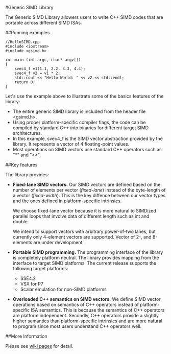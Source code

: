 #Generic SIMD Library

The Generic SIMD Library allowers users to write C++ SIMD codes that are portable across different SIMD ISAs.

##Running examples

    //HelloSIMD.cpp
    #include <iostream>
    #include <gsimd.h>
    
    int main (int argc, char* argv[])
    {
        svec4_f v1(1.1, 2.2, 3.3, 4.4);
        svec4_f v2 = v1 * 2;
        std::cout << "Hello World: " << v2 << std::endl;
        return 0;
    }

Let's use the example above to illustrate some of the basics features of the library:
- The entire generic SIMD library is included from the header file <gsimd.h>.
- Using proper platform-specific compiler flags, the code can be compiled by standard G++ into binaries for different target SIMD architectures.
- In this example, svec4_f is the SIMD vector abstraction provided by the library. It represents a vector of 4 floating-point values.
- Most operations on SIMD vectors use standard C++ operators such as "*" and "<<".

##Key features

The library provides:
- <b>Fixed-lane SIMD vectors.</b> Our SIMD vectors are defined based on the number of elements per vector (<i>fixed-lane</i>) instead of the byte-length of a vector (<i>fixed-width</i>). This is the key diffence between our vector types and the ones defined in platform-specific intrinsics.

   We choose fixed-lane vector because it is more natural to SIMDized parallel loops that involve data of different length such as int and double.

   We intend to support vectors with arbitrary power-of-two lanes, but currently only 4-element vectors are supported. Vector of 2-, and 8-elements are under development.

- <b>Portable SIMD programming.</b> The programming interface of the library is completely platform neutral. The library provides mapping from the interface to target SIMD platforms. The current release supports the following target platforms:
  + SSE4.2
  + VSX for P7
  + Scalar emulation for non-SIMD platforms

- <b>Overloaded C++ semantics on SIMD vectors.</b> We define SIMD vector operations based on semantics of C++ operators instead of platform-specific ISA semantics. This is because the semantics of C++ operators are platform independent. Secondly, C++ operators provide a slightly higher semantics than platform-specific intrinsics and are more natural to program since most users understand C++ operators well.

##More Information

Please see [wiki pages](http://pengwuibm.github.io/generic_simd/index.html) for detail.

